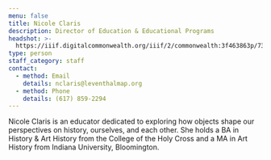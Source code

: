 ```yaml
---
menu: false
title: Nicole Claris
description: Director of Education & Educational Programs
headshot: >-
  https://iiif.digitalcommonwealth.org/iiif/2/commonwealth:3f463863p/736,6892,514,514/,600/0/default.jpg
type: person
staff_category: staff
contact:
  - method: Email
    details: nclaris@leventhalmap.org
  - method: Phone
    details: (617) 859-2294
---
```


Nicole Claris is an educator dedicated to exploring how objects shape our perspectives on history, ourselves, and each other. She holds a BA in History & Art History from the College of the Holy Cross and a MA in Art History from Indiana University, Bloomington.
